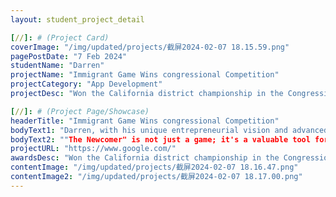 ```yaml
---
layout: student_project_detail

[//]: # (Project Card)
coverImage: "/img/updated/projects/截屏2024-02-07 18.15.59.png"
pagePostDate: "7 Feb 2024"
studentName: "Darren"
projectName: "Immigrant Game Wins congressional Competition"
projectCategory: "App Development"
projectDesc: "Won the California district championship in the Congressional Challenge"

[//]: # (Project Page/Showcase)
headerTitle: "Immigrant Game Wins congressional Competition"
bodyText1: "Darren, with his unique entrepreneurial vision and advanced programming skills, created "The Newcomer" game to assist immigrants in better adapting to new societies. His creation won the crown in the 2023 Congressional App Challenge for California's 23rd district."
bodyText2: ""The Newcomer" is not just a game; it's a valuable tool for new immigrants. Players simulate entering American society, experiencing its culture and daily life, while improving their English skills through engaging interactions. It's a journey that allows every "newcomer" to find their place through exploration and learning."
projectURL: "https://www.google.com/"
awardsDesc: "Won the California district championship in the Congressional Challenge"
contentImage: "/img/updated/projects/截屏2024-02-07 18.16.47.png"
contentImage2: "/img/updated/projects/截屏2024-02-07 18.17.00.png"
---
```

